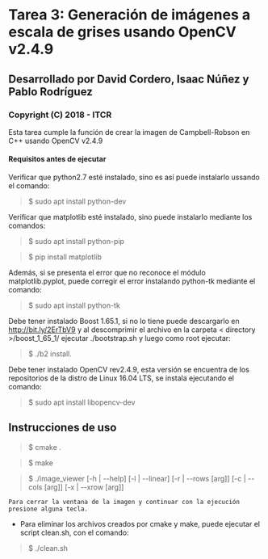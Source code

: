 # Tarea 3: Generación de imágenes a escala de grises usando OpenCV v2.4.9 #

## Desarrollado por David Cordero, Isaac Núñez y Pablo Rodríguez ##

### Copyright (C) 2018 - ITCR ###

Esta tarea cumple la función de crear la imagen de Campbell-Robson en C++ usando OpenCV v2.4.9

#### Requisitos antes de ejecutar ####

Verificar que python2.7 esté instalado, sino es así puede instalarlo ussando el comando:

> $ sudo apt install python-dev

Verificar que matplotlib esté instalado, sino puede instalarlo mediante los comandos:

> $ sudo apt install python-pip

> $ pip install matplotlib

Además, si se presenta el error que no reconoce el módulo matplotlib.pyplot, puede corregir el error instalando python-tk mediante el comando:

> $ sudo apt install python-tk

Debe tener instalado Boost 1.65.1, si no lo tiene puede descargarlo en http://bit.ly/2ErTbV9 y al descomprimir el archivo en la carpeta \< directory \>/boost_1_65_1/ ejecutar ./bootstrap.sh y luego como root ejecutar:

> $ ./b2 install.

Debe tener instalado OpenCV rev2.4.9, esta versión se encuentra de los repositorios de la distro de Linux 16.04 LTS, se instala ejecutando el comando:

> $ sudo apt install libopencv-dev

## Instrucciones de uso ##

> $ cmake .

> $ make

> $ ./image_viewer [-h | --help] [-l | --linear] [-r | --rows [arg]] [-c | --cols [arg]] [-x | --xrow [arg]]

```Para cerrar la ventana de la imagen y continuar con la ejecución presione alguna tecla.```

* Para eliminar los archivos creados por cmake y make, puede ejecutar el script clean.sh, con el comando:

> $ ./clean.sh
